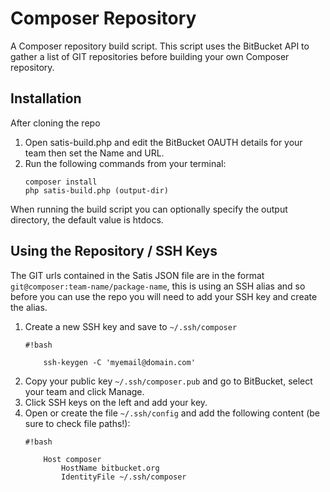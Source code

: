 # Composer Repository

A Composer repository build script.
This script uses the BitBucket API to gather a list of GIT repositories before
building your own Composer repository.

## Installation

After cloning the repo

1. Open satis-build.php and edit the BitBucket OAUTH details for your team then set the Name and URL.
1. Run the following commands from your terminal:
    ```
    composer install
    php satis-build.php (output-dir)
    ```
When running the build script you can optionally specify the output directory, the default value is htdocs.

## Using the Repository / SSH Keys

The GIT urls contained in the Satis JSON file are in the format `git@composer:team-name/package-name`, this is using an SSH alias and
so before you can use the repo you will need to add your SSH key and create the alias.

1. Create a new SSH key and save to `~/.ssh/composer`
    ```
    #!bash
    
        ssh-keygen -C 'myemail@domain.com'
    ```
1. Copy your public key `~/.ssh/composer.pub` and go to BitBucket, select your team and click Manage.
1. Click SSH keys on the left and add your key.
1. Open or create the file `~/.ssh/config` and add the following content (be sure to check file paths!):
    ```
    #!bash
    
        Host composer
            HostName bitbucket.org
            IdentityFile ~/.ssh/composer
    ```
